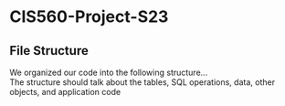 # CIS560-Project-S23

## File Structure  
We organized our code into the following structure...  
The structure should talk about the tables, SQL operations, data, other objects, and application code
